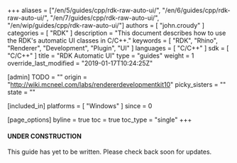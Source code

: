 +++
aliases = ["/en/5/guides/cpp/rdk-raw-auto-ui/", "/en/6/guides/cpp/rdk-raw-auto-ui/", "/en/7/guides/cpp/rdk-raw-auto-ui/", "/en/wip/guides/cpp/rdk-raw-auto-ui/"]
authors = [ "john.croudy" ]
categories = [ "RDK" ]
description = "This document describes how to use the RDK's automatic UI classes in C/C++."
keywords = [ "RDK", "Rhino", "Renderer", "Development", "Plugin", "UI" ]
languages = [ "C/C++" ]
sdk = [ "C/C++" ]
title = "RDK Automatic UI"
type = "guides"
weight = 1
override_last_modified = "2019-01-17T10:24:25Z"

[admin]
TODO = ""
origin = "http://wiki.mcneel.com/labs/rendererdevelopmentkit10"
picky_sisters = ""
state = ""

[included_in]
platforms = [ "Windows" ]
since = 0

[page_options]
byline = true
toc = true
toc_type = "single"
+++
<div class="bs-callout bs-callout-danger">
  <h4>UNDER CONSTRUCTION</h4>
  <p>This guide has yet to be written. Please check back soon for updates.

<!--

### Introduction
The RDK provides a user interface that integrates into Rhino's docking panel system and separates different areas by using collapsible sections, or roll-ups. There are several areas where these sections appear; in the render content UI, in the _Rendering_ panel, and in the _Sun_ panel. Each of these areas allows the plug-in developer to add customized sections. Creating these sections can take a lot of work, especially when using MFC on Windows. Sometimes it's convenient, especially when prototyping, to be able to just see and edit a collection of values quickly. The RDK provides an automatic UI system for just that purpose. There are two ways to use this system. The _raw_ automatic UI provides access to the entire system and allows control of almost every aspect of the interface. The _Content Automatic UI_ uses the raw system internally to expose a much simpler interface suitable for quickly developing UIs for render contents. The latter is described in detail in the discussion of [render contents](/guides/cpp/rdk-render-content/#UI). The former, a more complicated interface, is described here.

### Getting started
Using the automatic UI at this level requires you to provide a _data source_ that is capable of converting your data items to a form the automatic UI can understand. This form is called a _param block_ and uses the `IRhRdkParamBlock` interface. The data source must respond to `GetData(uuidData_RdkParamBlock)` and populate a param block object which is returned as a pointer to `IRhRdkParamBlock`.

TODO: finish this

### Summary
-->
